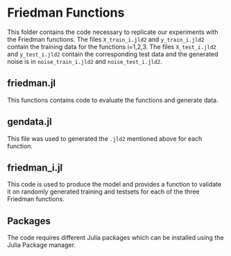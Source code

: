 # Friedman Functions

This folder contains the code necessary to replicate our experiments with the Friedman functions. The files `X_train_i.jld2` and `y_train_i.jld2` contain the training data for the functions i=1,2,3. The files `X_test_i.jld2` and `y_test_i.jld2` contain the corresponding test data and the generated noise is in `noise_train_i.jld2` and `noise_test_i.jld2`. 

## friedman.jl

This functions contains code to evaluate the functions and generate data.

## gendata.jl

This file was used to generated the `.jld2` mentioned above for each function.

## friedman_i.jl

This code is used to produce the model and provides a function to validate it on randomly generated training and testsets for each of the three Friedman functions.

## Packages

The code requires different Julia packages which can be installed using the Julia Package manager.